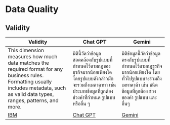 # Data Quality
## Validity

| Validity | Chat GPT   | Gemini     |
| ----- | -------- | ----------- |
| This dimension measures how much data matches the required format for any business rules. Formatting usually includes metadata, such as valid data types, ranges, patterns, and more. | มิตินี้วัดว่าข้อมูลสอดคล้องกับรูปแบบที่กำหนดไว้ตามกฎของธุรกิจมากน้อยเพียงใด โดยรูปแบบดังกล่าวมักจะรวมถึงเมตาดาทา เช่น ประเภทข้อมูลที่ถูกต้อง ช่วงค่าที่กำหนด รูปแบบ หรืออื่น ๆ  | มิติข้อมูลนี้วัดว่าข้อมูลตรงกับรูปแบบที่กำหนดไว้ตามกฎธุรกิจมากน้อยเพียงใด โดยทั่วไปรูปแบบจะรวมถึงเมทาดาต้า เช่น ชนิดข้อมูลที่ถูกต้อง ช่วงของค่า รูปแบบ และอื่นๆ      |
|   [IBM](https://www.ibm.com/topics/data-quality)    | [Chat GPT](https://chatgpt.com/) | [Gemini](https://gemini.google.com/app) |
